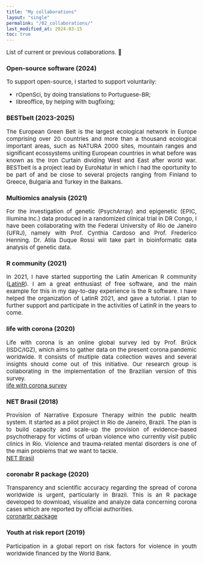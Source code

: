 ```yaml
---
title: "My collaborations"
layout: "single"
permalink: "/02_collaborations/"
last_modified_at: 2024-03-15
toc: true
---
```



<p style="font-size:15px" align="justify">
List of current or previous collaborations. 🤝
</p>

### Open-source software (2024)
<p style="font-size:15px" align="justify">
To support open-source, I started to support voluntarily:
<ul style="font-size:15px" align="justify">
  <li>rOpenSci, by doing translations to Portuguese-BR;</li>
  <li>libreoffice, by helping with bugfixing;</li>
</ul>
</p>

### BESTbelt (2023-2025)
<p style="font-size:15px" align="justify">
The European Green Belt is the largest ecological network in Europe comprising over 20 countries and more than a thousand ecological important areas, such as NATURA 2000 sites, mountain ranges and significant ecossystems uniting European countries in what before was known as the Iron Curtain dividing West and East after world war. BESTbelt is a project lead by EuroNatur in which I had the oportunity to be part of and be close to several projects ranging from Finland to Greece, Bulgaria and Turkey in the Balkans.
</p>

### Multiomics analysis (2021)
<p style="font-size:15px" align="justify">
For the investigation of genetic (PsychArray) and epigenetic (EPIC, Illumina Inc.) data produced in a randomized clinical trial in DR Congo, I have been collaborating with the Federal University of Rio de Janeiro (UFRJ), namely with Prof. Cynthia Cardoso and Prof. Frederico Henning. Dr. Átila Duque Rossi will take part in bioinformatic data analysis of genetic data.
</p>

### R community (2021)
<p style="font-size:15px" align="justify">
In 2021, I have started supporting the Latin American R community (<a href="https://latin-r.com/en">LatinR</a>). I am a great enthusiast of free software, and the main example for this in my day-to-day experience is the R software. I have helped the organization of LatinR 2021, and gave a tutorial. I plan to further support and participate in the activities of LatinR in the years to come.
</p>

### life with corona (2020)
<p style="font-size:15px" align="justify">
Life with corona is an online global survey led by Prof. Brück (ISDC/IGZ), which aims to gather data on the present corona pandemic worldwide. It consists of multiple data collection waves and several insights should come out of this initiative. Our research group is collaborating in the implementation of the Brazilian version of this survey.
<br><a href="https://lifewithcorona.org/">life with corona survey</a>
</p>

### NET Brasil (2018)
<p style="font-size:15px" align="justify">
Provision of Narrative Exposure Therapy within the public health system. It started as a pilot project in Rio de Janeiro, Brazil. The plan is to build capacity and scale-up the provision of evidence-based psychotherapy for victims of urban violence who currently visit public clinics in Rio. Violence and trauma-related mental disorders is one of the main problems that we want to tackle.
<br><a href="https://www.netbrasil.org/">NET Brasil</a>
</p>

### coronabr R package (2020)
<p style="font-size:15px" align="justify">
Transparency and scientific accuracy regarding the spread of corona worldwide is urgent, particularly in Brazil. This is an R package developed to download, visualize and analyze data concerning corona cases which are reported by official authorities.
<br><a href="https://github.com/liibre/coronabr">coronarbr package</a>
</p>

### Youth at risk report (2019)
<p style="font-size:15px" align="justify">
Participation in a global report on risk factors for violence in youth worldwide financed by the World Bank.
</p>
